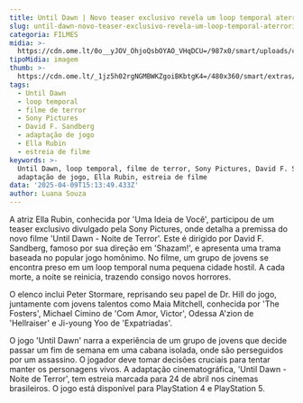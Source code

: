 ```yaml
---
title: Until Dawn | Novo teaser exclusivo revela um loop temporal aterrorizante; veja
slug: until-dawn-novo-teaser-exclusivo-revela-um-loop-temporal-aterrorizante-veja
categoria: FILMES
midia: >-
  https://cdn.ome.lt/0o__yJOV_OhjoQsbOYAO_VHqDCU=/987x0/smart/uploads/conteudo/fotos/until.jpg
tipoMidia: imagem
thumb: >-
  https://cdn.ome.lt/_1jz5h02rgNGMBWKZgoiBKbtgK4=/480x360/smart/extras/conteudos/until.jpg
tags:
  - Until Dawn
  - loop temporal
  - filme de terror
  - Sony Pictures
  - David F. Sandberg
  - adaptação de jogo
  - Ella Rubin
  - estreia de filme
keywords: >-
  Until Dawn, loop temporal, filme de terror, Sony Pictures, David F. Sandberg,
  adaptação de jogo, Ella Rubin, estreia de filme
data: '2025-04-09T15:13:49.433Z'
author: Luana Souza
---
```


A atriz Ella Rubin, conhecida por 'Uma Ideia de Você', participou de um teaser exclusivo divulgado pela Sony Pictures, onde detalha a premissa do novo filme 'Until Dawn - Noite de Terror'. Este é dirigido por David F. Sandberg, famoso por sua direção em 'Shazam!', e apresenta uma trama baseada no popular jogo homônimo. No filme, um grupo de jovens se encontra preso em um loop temporal numa pequena cidade hostil. A cada morte, a noite se reinicia, trazendo consigo novos horrores.

O elenco inclui Peter Stormare, reprisando seu papel de Dr. Hill do jogo, juntamente com jovens talentos como Maia Mitchell, conhecida por 'The Fosters', Michael Cimino de 'Com Amor, Victor', Odessa A'zion de 'Hellraiser' e Ji-young Yoo de 'Expatriadas'.

O jogo 'Until Dawn' narra a experiência de um grupo de jovens que decide passar um fim de semana em uma cabana isolada, onde são perseguidos por um assassino. O jogador deve tomar decisões cruciais para tentar manter os personagens vivos. A adaptação cinematográfica, 'Until Dawn - Noite de Terror', tem estreia marcada para 24 de abril nos cinemas brasileiros. O jogo está disponível para PlayStation 4 e PlayStation 5.

